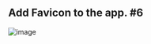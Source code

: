 ## Add Favicon to the app. #6
![image](https://user-images.githubusercontent.com/54235627/126577141-0eb256cc-c9f8-4f51-a31c-3cd01cb4334d.png)
